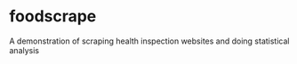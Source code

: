 foodscrape
==========

A demonstration of scraping health inspection websites and doing statistical analysis